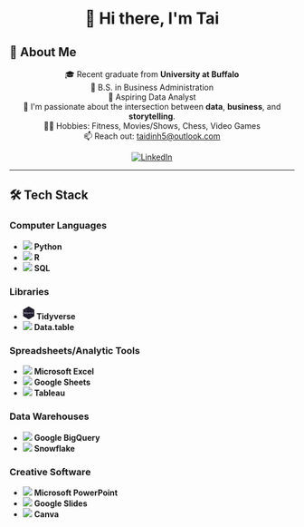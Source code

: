 <h1 align="center">👋 Hi there, I'm Tai</h1>

## 📌 About Me

<p align="center">
  🎓 Recent graduate from <strong>University at Buffalo</strong><br>
  📘 B.S. in Business Administration<br>
  💼 Aspiring Data Analyst<br>
  💬 I'm passionate about the intersection between <strong>data</strong>, <strong>business</strong>, and <strong>storytelling</strong>.<br>
  🏋️‍♂️ Hobbies: Fitness, Movies/Shows, Chess, Video Games<br>
  📫 Reach out: <a href="mailto:taidinh5@outlook.com">taidinh5@outlook.com</a>
</p>

<p align="center">
  <a href="https://www.linkedin.com/in/taidinh5/" target="_blank">
    <img src="https://cdn.jsdelivr.net/gh/devicons/devicon/icons/linkedin/linkedin-original.svg" width="30" height="30" alt="LinkedIn"/>
  </a>
</p>

---

## 🛠️ Tech Stack

### **Computer Languages**
- <img src="https://cdn.jsdelivr.net/gh/devicons/devicon/icons/python/python-original.svg" width="20"/> **Python**  
- <img src="https://www.r-project.org/logo/Rlogo.png" width="20"/> **R**  
- <img src="https://cdn.jsdelivr.net/gh/devicons/devicon/icons/mysql/mysql-original.svg" width="20"/> **SQL**  

### **Libraries**
- <img src="https://raw.githubusercontent.com/rstudio/hex-stickers/master/PNG/tidyverse.png" width="20"/> **Tidyverse**  
- <img src="https://www.r-project.org/logo/Rlogo.png" width="20"/> **Data.table**  

### **Spreadsheets/Analytic Tools**
- <img src="https://img.icons8.com/color/48/000000/microsoft-excel-2019--v1.png" width="20"/> **Microsoft Excel**  
- <img src="https://img.icons8.com/color/48/000000/google-sheets.png" width="20"/> **Google Sheets**  
- <img src="https://img.icons8.com/color/48/000000/tableau-software.png" width="20"/> **Tableau**  

### **Data Warehouses**
- <img src="https://raw.githubusercontent.com/tailwindlabs/logos/main/logos/google-bigquery.svg" width="20"/> **Google BigQuery**  
- <img src="https://raw.githubusercontent.com/simple-icons/simple-icons/develop/icons/snowflake.svg" width="20"/> **Snowflake**  

### **Creative Software**
- <img src="https://img.icons8.com/color/48/000000/microsoft-powerpoint-2019--v1.png" width="20"/> **Microsoft PowerPoint**  
- <img src="https://img.icons8.com/color/48/000000/google-slides.png" width="20"/> **Google Slides**  
- <img src="https://raw.githubusercontent.com/simple-icons/simple-icons/develop/icons/canva.svg" width="20"/> **Canva**

